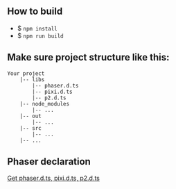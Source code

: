 ## How to build
* $ `npm install`
* $ `npm run build`

## Make sure project structure like this:
```
Your project
    |-- libs
        |-- phaser.d.ts
        |-- pixi.d.ts
        |-- p2.d.ts
    |-- node_modules
        |-- ...
    |-- out
        |-- ...
    |-- src
        |-- ...
    |-- ...
```

## Phaser declaration
[Get phaser.d.ts, pixi.d.ts, p2.d.ts](https://github.com/photonstorm/phaser-ce/tree/master/typescript/)